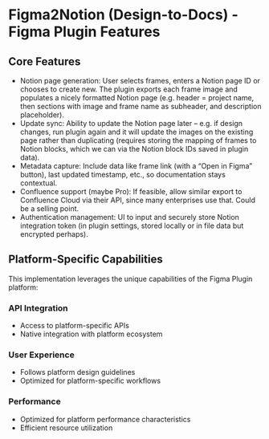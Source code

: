 # Figma2Notion (Design-to-Docs) - Figma Plugin Features

## Core Features
- Notion page generation: User selects frames, enters a Notion page ID or chooses to create new. The plugin exports each frame image and populates a nicely formatted Notion page (e.g. header = project name, then sections with image and frame name as subheader, and description placeholder).
- Update sync: Ability to update the Notion page later – e.g. if design changes, run plugin again and it will update the images on the existing page rather than duplicating (requires storing the mapping of frames to Notion blocks, which we can via the Notion block IDs saved in plugin data).
- Metadata capture: Include data like frame link (with a “Open in Figma” button), last updated timestamp, etc., so documentation stays contextual.
- Confluence support (maybe Pro): If feasible, allow similar export to Confluence Cloud via their API, since many enterprises use that. Could be a selling point.
- Authentication management: UI to input and securely store Notion integration token (in plugin settings, stored locally or in file data but encrypted perhaps).

## Platform-Specific Capabilities
This implementation leverages the unique capabilities of the Figma Plugin platform:

### API Integration
- Access to platform-specific APIs
- Native integration with platform ecosystem

### User Experience
- Follows platform design guidelines
- Optimized for platform-specific workflows

### Performance
- Optimized for platform performance characteristics
- Efficient resource utilization
